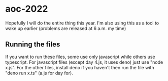 # aoc-2022

Hopefully I will do the entire thing this year. I'm also using this as a tool to wake up earlier (problems are released at 6 a.m. my time)

## Running the files
If you want to run these files, some use only javascript while others use typescript. For javascript files (except day 4.js, it uses deno) just use "node x.js". For the other files, install deno if you haven't then run the file with "deno run x.ts" (a.js for day for).
